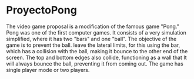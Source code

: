 # ProyectoPong
The video game proposal is a modification of the famous game "Pong."
Pong was one of the first computer games. It consists of a very simulation
simplified, where it has two "bars" and one "ball". The objective of the game is to prevent the ball.
leave the lateral limits, for this using the bar, which has a collision with the ball,
making it bounce to the other end of the screen.
The top and bottom edges also collide, functioning as a wall that
It will always bounce the ball, preventing it from coming out. The game has single player mode or
two players.
